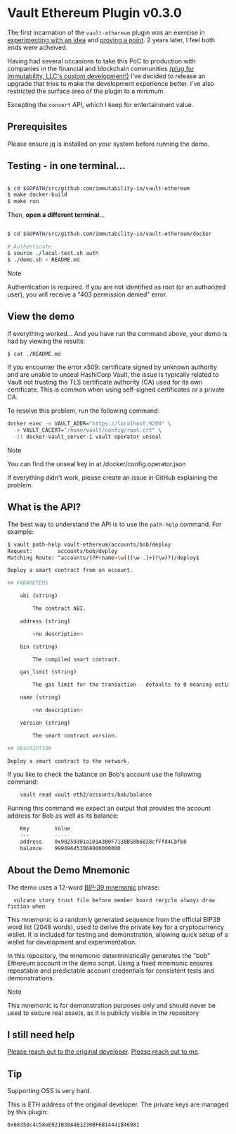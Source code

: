 # Vault Ethereum Plugin v0.3.0

The first incarnation of the `vault-ethereum` plugin was an exercise in [experimenting with an idea](https://www.hashicorp.com/resources/vault-platform-enterprise-blockchain) and [proving a point](https://immutability.io/). 2 years later, I feel both ends were acheived.

Having had several occasions to take this PoC to production with companies in the financial and blockchain communities [(plug for Immutability, LLC's custom development!)](mailto:jeff@immutability.io) I've decided to release an upgrade that tries to make the development experience better. I've also restricted the surface area of the plugin to a minimum.

Excepting the `convert` API, which I keep for entertainment value.

## Prerequisites

Please ensure jq is installed on your system before running the demo.

## Testing - in one terminal...

```sh

$ cd $GOPATH/src/github.com/immutability-io/vault-ethereum
$ make docker-build
$ make run

```

Then, **open a different terminal**...

```sh

$ cd $GOPATH/src/github.com/immutability-io/vault-ethereum/docker

# Authenticate
$ source ./local-test.sh auth
$ ./demo.sh > README.md

```
> [!NOTE]
>  Authentication is required. If you are not identified as root (or an authorized user), you will receive a "403 permission denied" error.
## View the demo

If everything worked... And you have run the command above, your demo is had by viewing the results: 

```sh
$ cat ./README.md
```

If you encounter the error x509: certificate signed by unknown authority and are unable to unseal HashiCorp Vault, the issue is typically related to Vault not trusting the TLS certificate authority (CA) used for its own certificate. This is common when using self-signed certificates or a private CA.

To resolve this problem, run the following command:

```sh
docker exec -e VAULT_ADDR="https://localhost:9200" \
  -e VAULT_CACERT="/home/vault/config/root.crt" \
  -it docker-vault_server-1 vault operator unseal
```

> [!NOTE]
> You can find the unseal key in at /docker/config.operator.json

If everything didn't work, please create an issue in GitHub explaining the problem.

## What is the API?

The best way to understand the API is to use the `path-help` command. For example:

```sh
$ vault path-help vault-ethereum/accounts/bob/deploy                                                                [±new-version ●]
Request:        accounts/bob/deploy
Matching Route: ^accounts/(?P<name>\w(([\w-.]+)?\w)?)/deploy$

Deploy a smart contract from an account.

## PARAMETERS

    abi (string)

        The contract ABI.

    address (string)

        <no description>

    bin (string)

        The compiled smart contract.

    gas_limit (string)

        The gas limit for the transaction - defaults to 0 meaning estimate.

    name (string)

        <no description>

    version (string)

        The smart contract version.

## DESCRIPTION

Deploy a smart contract to the network.
```
If you like to check the balance on Bob's account use the following command:

```sh
    vault read vault-eth2/accounts/bob/balance
```

Running this command we expect an output that provides the account address for Bob as well as its balance:

```sh
    Key        Value
    ---        -----
    address    0x90259301a101A380F7138B50b6828cfFfd4Cbf60
    balance    999496453868000000000
```

## About the Demo Mnemonic

The demo uses a 12-word [BIP-39 mnemonic](https://iancoleman.io/bip39/) phrase:
```text
  volcano story trust file before member board recycle always draw fiction when
```
This mnemonic is a randomly generated sequence from the official BIP39 word list (2048 words), used to derive the private key for a cryptocurrency wallet. It is included for testing and demonstration, allowing quick setup of a wallet for development and experimentation.

In this repository, the mnemonic deterministically generates the "bob" Ethereum account in the demo script. Using a fixed mnemonic ensures repeatable and predictable account credentials for consistent tests and demonstrations.

> [!Note]
> This mnemonic is for demonstration purposes only and should never be used to secure real assets, as it is publicly visible in the repository

## I still need help
[Please reach out to the original developer](mailto:jeff@immutability.io). 
[Please reach out to me](mailto:asma.taamallah@fiware.org). 

## Tip

Supporting OSS is very hard. 

This is ETH address of the original developer. The private keys are managed by this plugin:

`0x68350c4c58eE921B30A4B1230BF6B14441B46981`



